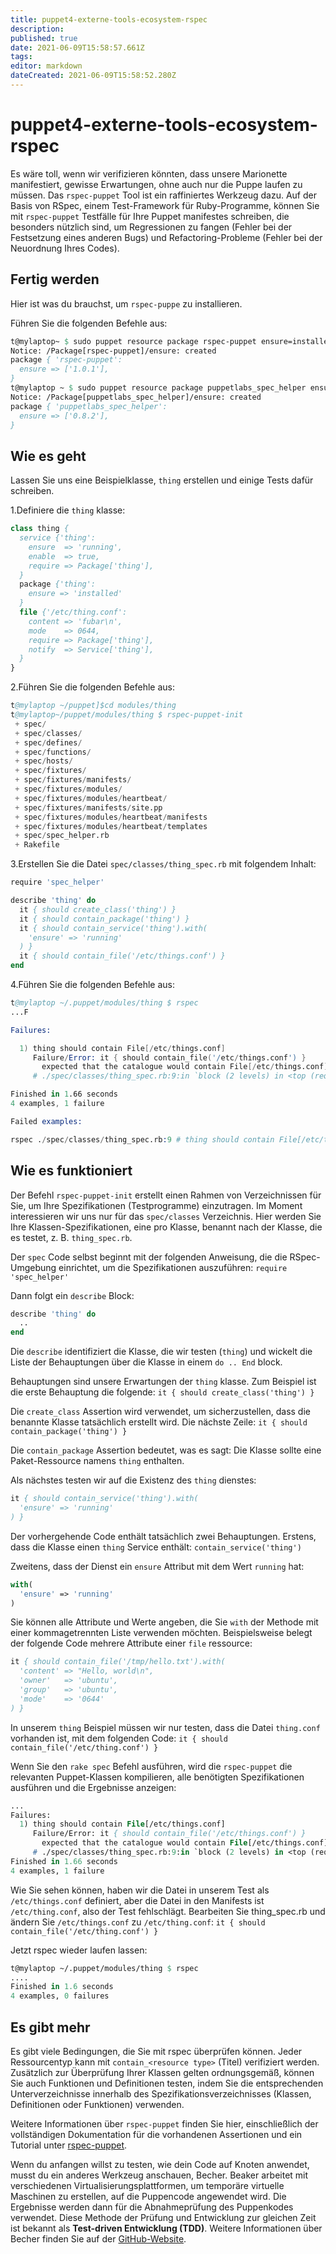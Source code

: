 ```yaml
---
title: puppet4-externe-tools-ecosystem-rspec
description: 
published: true
date: 2021-06-09T15:58:57.661Z
tags: 
editor: markdown
dateCreated: 2021-06-09T15:58:52.280Z
---
```


# puppet4-externe-tools-ecosystem-rspec

Es wäre toll, wenn wir verifizieren könnten, dass unsere Marionette manifestiert, gewisse Erwartungen, ohne auch nur die Puppe laufen zu müssen. Das `rspec-puppet` Tool ist ein raffiniertes Werkzeug dazu. Auf der Basis von RSpec, einem Test-Framework für Ruby-Programme, können Sie mit `rspec-puppet` Testfälle für Ihre Puppet manifestes schreiben, die besonders nützlich sind, um Regressionen zu fangen (Fehler bei der Festsetzung eines anderen Bugs) und Refactoring-Probleme (Fehler bei der Neuordnung Ihres Codes).

## Fertig werden

Hier ist was du brauchst, um `rspec-puppe` zu installieren.

Führen Sie die folgenden Befehle aus:

```pp
t@mylaptop~ $ sudo puppet resource package rspec-puppet ensure=installed provider=gem
Notice: /Package[rspec-puppet]/ensure: created
package { 'rspec-puppet':
  ensure => ['1.0.1'],
}
t@mylaptop ~ $ sudo puppet resource package puppetlabs_spec_helper ensure=installed provider=gem
Notice: /Package[puppetlabs_spec_helper]/ensure: created
package { 'puppetlabs_spec_helper':
  ensure => ['0.8.2'],
}
```

## Wie es geht

Lassen Sie uns eine Beispielklasse, `thing` erstellen und einige Tests dafür schreiben.

1.Definiere die `thing` klasse:

```pp
class thing {
  service {'thing':
    ensure  => 'running',
    enable  => true,
    require => Package['thing'],
  }
  package {'thing':
    ensure => 'installed'
  }
  file {'/etc/thing.conf':
    content => 'fubar\n',
    mode    => 0644,
    require => Package['thing'],
    notify  => Service['thing'],
  }
}
```

2.Führen Sie die folgenden Befehle aus:

```s
t@mylaptop ~/puppet]$cd modules/thing
t@mylaptop~/puppet/modules/thing $ rspec-puppet-init
 + spec/
 + spec/classes/
 + spec/defines/
 + spec/functions/
 + spec/hosts/
 + spec/fixtures/
 + spec/fixtures/manifests/
 + spec/fixtures/modules/
 + spec/fixtures/modules/heartbeat/
 + spec/fixtures/manifests/site.pp
 + spec/fixtures/modules/heartbeat/manifests
 + spec/fixtures/modules/heartbeat/templates
 + spec/spec_helper.rb
 + Rakefile
```

3.Erstellen Sie die Datei `spec/classes/thing_spec.rb` mit folgendem Inhalt:

```pp
require 'spec_helper'

describe 'thing' do
  it { should create_class('thing') }
  it { should contain_package('thing') }
  it { should contain_service('thing').with(
    'ensure' => 'running'
  ) }
  it { should contain_file('/etc/things.conf') }
end
```

4.Führen Sie die folgenden Befehle aus:

```s
t@mylaptop ~/.puppet/modules/thing $ rspec
...F

Failures:

  1) thing should contain File[/etc/things.conf]
     Failure/Error: it { should contain_file('/etc/things.conf') }
       expected that the catalogue would contain File[/etc/things.conf]
     # ./spec/classes/thing_spec.rb:9:in `block (2 levels) in <top (required)>'

Finished in 1.66 seconds
4 examples, 1 failure

Failed examples:

rspec ./spec/classes/thing_spec.rb:9 # thing should contain File[/etc/things.conf]
```

## Wie es funktioniert

Der Befehl `rspec-puppet-init` erstellt einen Rahmen von Verzeichnissen für Sie, um Ihre Spezifikationen (Testprogramme) einzutragen. Im Moment interessieren wir uns nur für das `spec/classes` Verzeichnis. Hier werden Sie Ihre Klassen-Spezifikationen, eine pro Klasse, benannt nach der Klasse, die es testet, z. B. `thing_spec.rb`.

Der `spec` Code selbst beginnt mit der folgenden Anweisung, die die RSpec-Umgebung einrichtet, um die Spezifikationen auszuführen:
`require 'spec_helper'`

Dann folgt ein `describe` Block:

```pp
describe 'thing' do
  ..
end
```

Die `describe` identifiziert die Klasse, die wir testen (`thing`) und wickelt die Liste der Behauptungen über die Klasse in einem `do .. End` block.

Behauptungen sind unsere Erwartungen der `thing` klasse. Zum Beispiel ist die erste Behauptung die folgende:
`it { should create_class('thing') }`

Die `create_class` Assertion wird verwendet, um sicherzustellen, dass die benannte Klasse tatsächlich erstellt wird. Die nächste Zeile:
`it { should contain_package('thing') }`

Die `contain_package` Assertion bedeutet, was es sagt: Die Klasse sollte eine Paket-Ressource namens `thing` enthalten.

Als nächstes testen wir auf die Existenz des `thing` dienstes:

```pp
it { should contain_service('thing').with(
  'ensure' => 'running'
) }
```

Der vorhergehende Code enthält tatsächlich zwei Behauptungen. Erstens, dass die Klasse einen `thing` Service enthält:
`contain_service('thing')`

Zweitens, dass der Dienst ein `ensure` Attribut mit dem Wert `running` hat:

```pp
with(
  'ensure' => 'running'
)
```

Sie können alle Attribute und Werte angeben, die Sie `with` der Methode mit einer kommagetrennten Liste verwenden möchten. Beispielsweise belegt der folgende Code mehrere Attribute einer `file` ressource:

```pp
it { should contain_file('/tmp/hello.txt').with(
  'content' => "Hello, world\n",
  'owner'   => 'ubuntu',
  'group'   => 'ubuntu',
  'mode'    => '0644'
) }
```

In unserem `thing` Beispiel müssen wir nur testen, dass die Datei `thing.conf` vorhanden ist, mit dem folgenden Code:
`it { should contain_file('/etc/thing.conf') }`

Wenn Sie den `rake spec` Befehl ausführen, wird die `rspec-puppet` die relevanten Puppet-Klassen kompilieren, alle benötigten Spezifikationen ausführen und die Ergebnisse anzeigen:

```pp
...
Failures:
  1) thing should contain File[/etc/things.conf]
     Failure/Error: it { should contain_file('/etc/things.conf') }
       expected that the catalogue would contain File[/etc/things.conf]
     # ./spec/classes/thing_spec.rb:9:in `block (2 levels) in <top (required)>'
Finished in 1.66 seconds
4 examples, 1 failure
```

Wie Sie sehen können, haben wir die Datei in unserem Test als `/etc/things.conf` definiert, aber die Datei in den Manifests ist `/etc/thing.conf`, also der Test fehlschlägt. Bearbeiten Sie thing_spec.rb und ändern Sie `/etc/things.conf` zu `/etc/thing.conf`:
`it { should contain_file('/etc/thing.conf') }`

Jetzt rspec wieder laufen lassen:

```pp
t@mylaptop ~/.puppet/modules/thing $ rspec
....
Finished in 1.6 seconds
4 examples, 0 failures
```

## Es gibt mehr

Es gibt viele Bedingungen, die Sie mit rspec überprüfen können. Jeder Ressourcentyp kann mit `contain_<resource type>` (Titel) verifiziert werden. Zusätzlich zur Überprüfung Ihrer Klassen gelten ordnungsgemäß, können Sie auch Funktionen und Definitionen testen, indem Sie die entsprechenden Unterverzeichnisse innerhalb des Spezifikationsverzeichnisses (Klassen, Definitionen oder Funktionen) verwenden.

Weitere Informationen über `rspec-puppet` finden Sie hier, einschließlich der vollständigen Dokumentation für die vorhandenen Assertionen und ein Tutorial unter [rspec-puppet](http://rspec-puppet.com/).

Wenn du anfangen willst zu testen, wie dein Code auf Knoten anwendet, musst du ein anderes Werkzeug anschauen, Becher. Beaker arbeitet mit verschiedenen Virtualisierungsplattformen, um temporäre virtuelle Maschinen zu erstellen, auf die Puppencode angewendet wird. Die Ergebnisse werden dann für die Abnahmeprüfung des Puppenkodes verwendet. Diese Methode der Prüfung und Entwicklung zur gleichen Zeit ist bekannt als **Test-driven Entwicklung (TDD)**. Weitere Informationen über Becher finden Sie auf der [GitHub-Website](https://github.com/puppetlabs/beaker).
